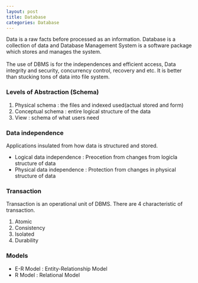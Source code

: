 ```yaml
---
layout: post
title: Database
categories: Database
---
```



Data is a raw facts before processed as an information. Database is a collection of data and Database Management System is a software package which stores and manages the system. <br>
<br>
The use of DBMS is for the independences and efficient access, Data integrity and security, concurrency control, recovery and etc. It is better than stucking tons of data into file system. 
<br>

### Levels of Abstraction (Schema)
1. Physical schema : the files and indexed used(actual stored and form)
2. Conceptual schema : entire logical structure of the data 
3. View : schema of what users need

### Data independence 
Applications insulated from how data is structured and stored. 
 + Logical data independence : Preocetion from changes from logicla structure of data
 + Physical data independence : Protection from changes in physical structure of data 

### Transaction
Transaction is an operational unit of DBMS. There are 4 characteristic of transaction.
1. Atomic
2. Consistency
3. Isolated
4. Durability 

### Models 
+ E-R Model : Entity-Relationship Model 
+ R Model : Relational Model


